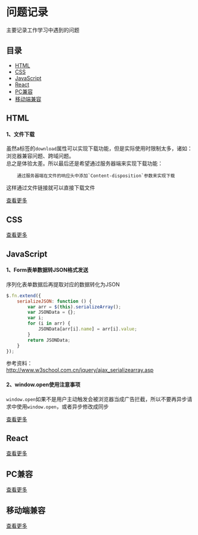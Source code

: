 问题记录
====
主要记录工作学习中遇到的问题  

目录
----
* [HTML](#html)
* [CSS](#css)
* [JavaScript](#javascript)
* [React](#react)
* [PC兼容](#pc兼容)
* [移动端兼容](#移动端兼容)

HTML
----
#### 1、文件下载
虽然a标签的`download`属性可以实现下载功能，但是实际使用时限制太多，诸如：浏览器兼容问题、跨域问题。  
总之是体验太差。所以最后还是希望通过服务器端来实现下载功能：  

        通过服务器端在文件的响应头中添加`Content-disposition`参数来实现下载  
这样通过文件链接就可以直接下载文件  

[查看更多](https://github.com/mevv/note/blob/master/HTML/html.md)

CSS
----

[查看更多](https://github.com/mevv/note/blob/master/CSS/css.md)

JavaScript
----
#### 1、Form表单数据转JSON格式发送
序列化表单数据后再提取对应的数据转化为JSON
```javascript
$.fn.extend({
    serializeJSON: function () {
        var arr = $(this).serializeArray();
        var JSONData = {};
        var i;
        for (i in arr) {
            JSONData[arr[i].name] = arr[i].value;
        }
        return JSONData;
    }
});
```
参考资料：  
http://www.w3school.com.cn/jquery/ajax_serializearray.asp  

#### 2、window.open使用注意事项
`window.open`如果不是用户主动触发会被浏览器当成广告拦截，所以不要再异步请求中使用`window.open`，或者异步修改成同步  

[查看更多](https://github.com/mevv/note/blob/master/JavaScript/javascript.md)

React
----

[查看更多](https://github.com/mevv/note/blob/master/React/react.md)

PC兼容
----

[查看更多](https://github.com/mevv/note/blob/master/PC兼容/pc.md)

移动端兼容
----

[查看更多](https://github.com/mevv/note/blob/master/移动端兼容/mobile.md)



